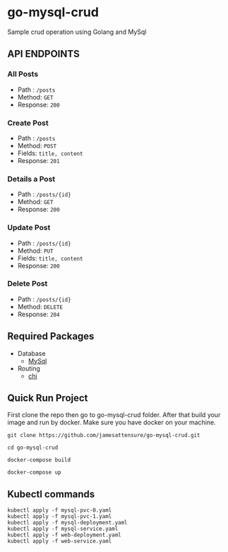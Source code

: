 # go-mysql-crud
Sample crud operation using Golang and MySql

## API ENDPOINTS

### All Posts
- Path : `/posts`
- Method: `GET`
- Response: `200`

### Create Post
- Path : `/posts`
- Method: `POST`
- Fields: `title, content`
- Response: `201`

### Details a Post
- Path : `/posts/{id}`
- Method: `GET`
- Response: `200`

### Update Post
- Path : `/posts/{id}`
- Method: `PUT`
- Fields: `title, content`
- Response: `200`

### Delete Post
- Path : `/posts/{id}`
- Method: `DELETE`
- Response: `204`

## Required Packages
- Database
    * [MySql](https://github.com/go-sql-driver/mysql)
- Routing
    * [chi](https://github.com/go-chi/chi)

## Quick Run Project
First clone the repo then go to go-mysql-crud folder. After that build your image and run by docker. Make sure you have docker on your machine. 

```
git clone https://github.com/jamesattensure/go-mysql-crud.git

cd go-mysql-crud

docker-compose build

docker-compose up
```

## Kubectl commands
```
kubectl apply -f mysql-pvc-0.yaml
kubectl apply -f mysql-pvc-1.yaml
kubectl apply -f mysql-deployment.yaml
kubectl apply -f mysql-service.yaml
kubectl apply -f web-deployment.yaml
kubectl apply -f web-service.yaml
```

